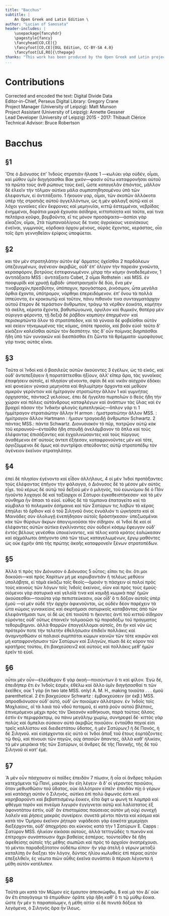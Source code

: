 ```yaml
---
title: "Bacchus"
subtitle: |
	An Open Greek and Latin Edition \ 
author: "Lucian of Samosata"
header-includes: | 
	\usepackage{fancyhdr}
	\pagestyle{fancy}
	\fancyhead[CO,CE]{}
	\fancyfoot[CO,CE]{OGL Edition, CC-BY-SA 4.0}
	\fancyfoot[LE,RO]{\thepage}
thanks: "This work has been produced by the Open Greek and Latin project through the help of volunteers. See contributions for details."
...
```


# Contributions  

Corrected and encoded the text: Digital Divide Data  
 Editor-in-Chief, Perseus Digital Library: Gregory Crane  
 Project Manager (University of Leipzig): Matt Munson  
 Project Assistant (University of Leipzig): Annette Gessner  
 Lead Developer (University of Leipzig) 2015 - 2017: Thibault Clérice  
 Technical Advisor: Bruce Robertson  

# Bacchus  

## §1  

<p>Ὅτε ὁ Διόνυσος ἐπʼ Ἰνδοὺς στρατιὰν ἤλασε 1
—κωλύει γὰρ οὐδέν, οἶμαι, καὶ μῦθον ὑμῖν
διηγήσασθαι Bακ χικόν—φασὶν οὕτω καταφρονῆσαι
αὐτοῦ τὰ πρῶτα τοὺς ἀνθ ρώπους τοὺς ἐκεῖ,
ὥστε καταγελᾶν ἐπιόντος, μᾶλλον δὲ ἐλεεῖν τὴν
τόλμαν αὐτίκα μάλα συμπατηθησομένου ὑπὸ τῶν
ἐλεφαντων, εἰ ἀντιτάξαιτο. 1 ἤκουον γαρ, οἶμαι, τῶν
σκοπῶν ἀλλόκοτα ὑπὲρ τῆς στρατιᾶς αὐτοῦ
ἀγγελλόντων, ὡς ἡ μὲν φάλαγξ αὐτῷ καὶ οἱ λόχοι
γυναῖκες εἶεν ἕκφρονες καὶ μεμηνυῖαι, κιττῷ
ἐστεμμέναι, νεβρίδας ἐνημμέναι, δοράτια μικρὰ
ἔχουσαι ἀσίδηρα, κιττοποίητα καὶ ταῦτα, καί τινα
πελτάρια κοῦφα, βομβοῦντα, εἴ τις μόνον προσάψαιτο—ἀσπίσι
γὰρ εἴκαζον, οἶμαι, 2τὰ τύμπαναὁλίγους
δέ τινας ἀγροίκους νεανίσκους ἐνεῖναι, γυμμνούς,
κόρδακα ὀρχου μένους, οὐρὰς ἔχοντας, κεράστας,
οἷα τοῖς ἄρτι γεννηθεῖσιν ἐρίφοις ὑποφύεται.</p>  

## §2  

<p>και τὸν μὲν στρατηλάτην αὐτὸν ἐφʼ ἄρματος ὀχεῖσθαι 2
παρδάλεων ὑπεζευγμένων, ἀγένειον ἀκριβῶς,
οὐδʼ ἐπʼ ὀλίγον τὴν παρειὰν χνοῶντα, κερασφόρον,
βοτρύοις ἐστεφανωμένον. μίτρᾳ τὴν κόμην ἀναδεδεμένον,
<note type="footnote">1 ἀντιτάξαιτο MSS : ἀντιτάξοιτο Cobet,</note>
<note type="footnote">2 οἶμαι Rothstein : καὶ MSS.</note>

<pb n="50"/>
ἐν ποοφυρίδι καὶ χρυσῇ ἐμβόδι· ὑποστραιηγεῖν
δὲ δύο, ἕνα μέν τιναβραχύν,πρεσβύτην,
ὑπόπαχυν, προγάστορα, ῥινόσιμον, ὦτα μεγάλα
ὄρθια ἔχοντα, ὑπότρομον, νάρθηκι ἐπερειδόμενον.
ἐπʼ ὅνου τὰ πολλὰ ἱππεύοντα, ἐν κροκαωτῷ καὶ
τοῦτον, πάνυ πιθανόν τινα συνταγματάρχην
αὐτοῦ ἔτερον δὲ τεράστιον ἄνθρωπον, τράγῳ τὰ
νέρθεν ἐοικότα, κομήτην τὰ σκέλη, κέρατα ἔχοντα,
βαθυπώγοωνα, ὀργίλον καὶ θυμικόν, θατέρᾳ μὲν
σύριγγα φέροντα, τῇ δεξιᾷ δὲ ῥάβδον καμπύην
ἐπηρμένον· καὶ περισκιρτῶντα ὅλον τὸ στρατόπεδον,
καὶ τὰ γύναια δὲ φοβεῖσθαι αὐτὸν καὶ σείειν
τἡνεμωμένας τὰς κόμας, ὁπότε προσίοι, καὶ βοᾶν
εὐοῖ· τοῦτο δʼ εἰκάζειν καλεῖσθαι αὐτῶν τὸν
δεσπότην. τὰς δʼ οὖν ποίμνας διηρπάσθαι ἤδη ὑπὸ
τῶν γυναικῶν καὶ διεσπάσθαι ἔτι ζῶντα τὰ
θρέμματα· ὠμοφάγους γάρ τινας αὐτὰς εἶναι.</p>  

## §3  

<p>Ταῦτα οἱ Ἰνδοὶ καὶ ὁ βασιλεῦς αὐτῶν ἀκούοντες 3
ἐγέλων, ὡς τὸ εἰκός, καὶ οὐδʼ ἀντεπεξάγειν ἢ
παρατάττεσθαι ἠξίουν, ἀλλʼ εἴπερ ἄρα, τὰς
γυναῖκας ἐπαφήσειν αὐτοῖς, εἰ πλησίον γένοιντο,
σφίσι δὲ καὶ νικᾶν αἰσχρὸν ἐδόκει καὶ φονεύειν
γύναια μεμηνότα καὶ θηλυμίτρην ἄρχοντα καὶ
μεθύον σμικρὸν γερόντιον καὶ ἡμίτραγον στρατιώτην
ἄλλον 1 καὶ γυμνήτας ὁρχησστάς, πάντας2
γελοίους. ἐπει δὲ ἤγγελτο πυρπολῶν ὁ θεὸς ἤδη
τὴν χώραν καὶ πόλεις αὐτάνδρους καταφλέγων
καὶ ἀνάπτων τὰς ὕλας καὶ ἐν βραχεῖ πᾶσαν τὴν
Ἰνδικὴν φλογὸς ἐμπεπληκώς—ὅπλον γάρ τι
<note type="footnote">1 ἡμμίτραγον στρατιάώτην ἄλλην H armon : ἡμιστρατιώτην ἄλλον
ΜSS. : ἡμιίτραγον ἄλλον Hartmann : ἢμισυν τραγοειδῇ ἄνθρωπον
Schwartz. 2 πάντας MSS.: πάντα Schwartz.</note>

<pb n="52"/>
Διονυσιακὸν τὸ πῦρ, πατρῷον αὐτῷ κἀκ τοῦ
κεραυνοῦ—ἐνταῦθα ἤδη σπουδῇ ἀνελάμβανον τὰ
ὅπλα καὶ τοὺς ἐλέφαντας ἐπισάξαντες καὶ ἐγχαλινώσαντες
καὶ τοὺς πύργους ἀναθέμενοι ἐπʼ αὐτούς
ἀντεπ ἐξήεσαν, καταφρονοῦντες μὲν καὶ τότε,
ὀργιζόμμενοι δὲ ὅμως καὶ συντρῖψαι σπεύδοντες
αὐτῷ στρατοπέδῳ τὸν ἀγένειον ἐκεῖνον στρατηλάτην.</p>  

## §4  

<p>ἐπεὶ δὲ πλησίον ἐγένοντο καὶ εἶδον ἀλλήλους, 4
οἱ μὲν Ἰνδοὶ προτάξαντες τοὺς ἐλέφαντας
ἐπῆγον τὴν φάλαγγα, ὁ Διόνυσος δὲ τὸ μέσον
μὲν αὐτὸς εἶχε. τοῦ κέρως δὲ αὐτῷ τοῦ δεξιοῦ μὲν
ὁ μιληνός, τοῦ εὐωνύμου δὲ ὁ Πὰν ἡγοῦντο
λοχαγοὶ δὲ καὶ ταξίαρχοι οἱ Σάτυροι ἐγκαθειστήκεσαν·
καὶ τὸ μὲν σύνθημα ἦν ἅπασι τὸ εὐοῖ.
εὐθὺς δὲ τὰ τύμπανα ἐπαταγεῖτο καὶ τὰ κύμβαλα
τὸ πολεμικὸν ἐσήμαινε καὶ τῶν Σατύρων τις
λαβὼν τὸ κέρας ἐπηύλει τὸ ὄρθιον καὶ ὁ τοῦ
Σιληνοῦ ὄνος ἐνυάλιόν τι ὠγκήσατο καὶ αἱ
Μαινάδες σὺν ὀλολυγῇ ἐνεπήδησαν αὐτοῖς δράστήκεσαν·
ὑπεζωσμέναι κὰκ τῶν θύρσων ἄκρων ἀπογνμνοῦσαι
τὸν σίδηρον. οἱ Ἰνδοὶ δὲ καὶ οἱ
ἐλέφαντες αὐτῶν αὐτίκα ἐγκλίναντες σὺν οὐδενὶ
κόσμῳ ἔφευγον οὐδʼ ἐντὸς βέλους γενέσθαι
ὑποιιείναντες, καὶ τέλος κατὰ κράτος ἑαλώκεσαν
καὶ αἰχμάλωτοι ἀπήγοντο ὑπὸ τῶν τέως καταγελωμένων,
ἔργῳ μαθόντες ὡς οὐκ ἐχρῆν ἀπὸ τῆς
πρώτης ἀκοῆς καταφρονεῖν ξένων στρατοπέδων.</p>  

## §5  

<p>Ἁλλὰ τί πρὸς τὸν Διόνυσον ὁ Διόνυσος 5
οὗτος; εἴποι τις ἄν. ὅτι μοι δοκοῦσι—καὶ πρὸς
Χαρίτων μή με κοριυβαντιᾶν ἢ τελέως μεθύειν
ὑπολάβητε, εἰ τἀμὰ εἰκάζω τοῖς θεοῖς—ὅμοιόν τι
πάσχειν οἱ πολοὶ πρὸς τοὺς καινοὺς τῶν λόγων
τοῖς Ἰνδοῖς ἐκείνοις, οἷον καὶ πρὸς τοὺς ἐμούς·
οἰόμενοι γὰρ σατυρικὰ καὶ γελοῖά τινα καὶ κομιδῇ
κωμικὰ παρʼ ἡμῶν ἀκούσεσθαι—τοιαῦτα γὰρ πεπιστεύκασιν,
οὐκ οἶδ’ ὅ τι δόξαν αὐτοῖς ὑπὲρ ἐμοῦ
—οἱ μὲν οὐδὲ τὴν ἀρχὴν ἀφικνοῦνται, ὡς οὐδὲν
δέον παρέχειν τὰ ὦτα κώμοις γυναικείοις καὶ σκιρτήμασι
σατυρικοῖς καταβάντας ἀπὸ τῶν ἐλεφάντήμασι
των, οἱ δὲ ὡς ἐπὶ τοιοῦτό τι ἥκοντες ἀντὶ τοῦ
κιττοῦ σίδηρον εὑρόντες οὐδʼ οὕτως ἐπαινεῖν
τολμαοῶσι τῷ παραδόξῳ τοῦ πράγματος τεθορυβημνοι.
ἀλλὰ θαρρῶν ἐπαγγέλλομαι αὐτοῖς,
ὅτι ἢν καὶ νῦν ὡς πρότερόν ποτε τὴν τελετὴν
ἐθελήσωσιν ἐπιδεῖν πολλάκις καὶ ἀναμνησθῶσιν
οἱ παλαιοὶ συμτπόται κώμων κοινῶν τῶν τότε
καιρῶν καὶ μὴ καταφρονήσωσιν τῶν Σατύρων
καὶ Σιληνῶν, πίωσι δὲ ἐς κόρον τοῦ κρατῆρος
τούτου, ἔτι βακχεύσειν2 καὶ αὐτοὺς καὶ πολλάκις
μεθʼ ἡμῶν ἐρεῖν τὸ εὐοῖ.</p>  

## §6  

<p>οὖτοι μὲν οὖν—ἐλεύθερον 6
γὰρ ἀκοή—ποιούντων ὅ τι καὶ φίλον.
Ἐγὼ δέ, ἐπειδήπερ ἔτι ἐν Ἰνδοῖς ἐσμέν, ἐθέλω
καὶ ἄλλο ὑμῖν διηγήσασθαί τι τῶν ἐκεῖθεν, οὐκ
<note type="footnote">1 γὰρ (in two late MSS. only) A. M. H., making τοιαῦτα
. . . ἐμοῦ parenthetical.</note>
<note type="footnote">2 ἔτι βακχεύσειν Schwartz : ἐμβακχεύσειν (or ἐκβ.) MSS.</note>

<pb n="56"/>
ἀπροσδιόνυσον οὐδʼ αὐτό, οὐδʼ ὧν ποιοῦμεν ἀλλότριον.
ἐν Ἰνδοῖς τοῖς Μαχλαίοις, οἳ τὰ λαιὰ τοῦ
νδοῦ ποταμοῦ, εἰ κατὰ ῥοῦν αὐτοῦ βλέποις,
ἐπινεμόμενοι μέχρι πρὸς τὸν Ὠκεανὸν καθήκουσι,
παρὰ τούτοις ἄλσος ἐστὶν ἐν περιφράκτᾳῳ, οὐ
πάνυ μεγάληῳ χωρίῳ, συνηρεφεῖ δέ· κιττὸς γὰρ
πολὺς καὶ ἄμπελοι σύσκιον αὐτὸ ἀκριβῶς ποιοῦσιν.
ἐνταῦθα πηγαί εἰσι τρεῖς καλλίστου καὶ
διειδεστάτου ὕδατος, ἡ μὲν Σατύρων,1 ἡ δὲ Πανός,
ἡ δὲ Σιληνοῦ. καὶ εἰσέρχονται εἰς αὐτὸ οἱ Ἰνδοὶ
ἅπαξ τοῦ ἔτους ἑορτάζοντες τῷ θεῷ, καὶ πίνουσι
τῶν πηγῶν, οὐχ ἀπασῶν ἅπαντες, ἀλλὰ καθʼ
ἡλικίαν, τὰ μὲν μειράκια τῆς τῶν Σατύρων, οἱ
ἄνδρες δέ τῆς Πανικῆς, τῆς δὲ τοῦ Σιληνοῦ οἱ κατʼ
ἐμέ.</p>  

## §7  

<p>Ἃ μὲν οὖν πάσχουσιν οἱ παῖδες ἐπειδὰν 7
πίωσιν, ἢ οἶα οἱ ἄνδρες τολμῶσι κατεχόμενοι
τῷ Πανί, μακρὸν ἂν εἴη λέγειν· ἃ δʼ οἱ γέροντες
ποιοῦσιν, ὅταν μεθυσθῶσιν τοῦ ὕδατος, οὐκ
ἀλλότριον εἰπεῖν· ἐπειδὰν πίῃ ὁ γέρων καὶ
κατάσχῃ αὐτὸν ὁ Σιληνός, αὐτίκα ἐπὶ πολὺ
ἄφωνός ἐστι καὶ καρηβαροῦντι καὶ βεβαπτισμένῳ
ἔοικεν, εἶτα ἄφτ ω φωνή τε λαμπρὰ καὶ φθέγμα
τορὸν καὶ πνεῦμα λιγυρὸν ἐγγίγνεται αὐτῷ καὶ
λαλίστατος ἐξ ἀφονοτάτου ἐστίν, οὐδʼ ἂν ἐπιστομίσας
παύσειας αὐτὸν μὴ οὐχὶ συνεχῆ λαλεῖν
καὶ ῥήσεις μακρὰς συνείρειν. συνετὰ μέντοι
πάντα καὶ κόσμια καὶ κατὰ τὸν Ὁμήρου ἐκεῖνον
ῥήτορα· νιφάδεσσι γὰρ ἐοικότα χεμερίῃσι διεξέρχονται,
οὐδʼ ἀποχρήσει σοι κύκνοις κατὰ τὴν
<note type="footnote">1 Σατύρων Ε. Capps : Σατύρον MSS.</note>

<pb n="58"/>
ἡλικίαν εἰκάσαι αὐτούς, ἀλλὰ τεττιγῶδές τι
πυκνὸν καὶ ἐπίτροχον συνάπτουσιν ἄχρι βαθείας
ἑσπέρας. τοὐντεῦθεν δὲ ἤδη ἀφεθείσης αὐτοῖς
τῆς μέθης σιωπῶσι καὶ πρὸς τὸ ἀρχαῖον ἀνατρέχουσι.
τὸ μέντοι παραδοξότατον οὐδέπω
εἰπον· ἢν γὰρ ἀτελῆ ὁ γέρων μεταξὺ καταλίπῃ
ὃν διεξῃει τὸν λόγον, δύντος ἡλίου κωλυθεὶς ἐπὶ
πέρας αὐτὸν ἐπεξελθεῖν, ἐς νέωτα πιὼν αὖθις
ἐκεῖνα συνάπτει ἃ πέρυσι λέγοντα ἡ μέθη αὐτὸν
κατέλιπεν.</p>  

## §8  

<p>Ταῦτά μοι κατὰ τὸν Μῶμον εἰς ἐμαυτον ἀπεσκώφθω, 8
καὶ μὰ τὸν Δί᾿ οὐκ ἂν ἔτι ἐπαγάγοιμι τὸ
ἐπιμύθιον· ὁρᾶτε γὰρ ἤδη καθʼ ὅ τι τῷ μύθῳ
ἔοικα. ὥστε ἢν μέν τι παραπαίωμεν, ἡ μέθη αἰτία·
εἰ δὲ πινυτὰ δόξειε τὰ λεγόμενα, ὁ Σιληνὸς ἄρα
ἦν ἵλεως.</p>  


